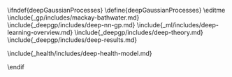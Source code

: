 \ifndef{deepGaussianProcesses}
\define{deepGaussianProcesses}
\editme
\include{_gp/includes/mackay-bathwater.md}
\include{_deepgp/includes/deep-nn-gp.md}
\include{_ml/includes/deep-learning-overview.md}
\include{_deepgp/includes/deep-theory.md}
\include{_deepgp/includes/deep-results.md}


\include{_health/includes/deep-health-model.md}

\endif
